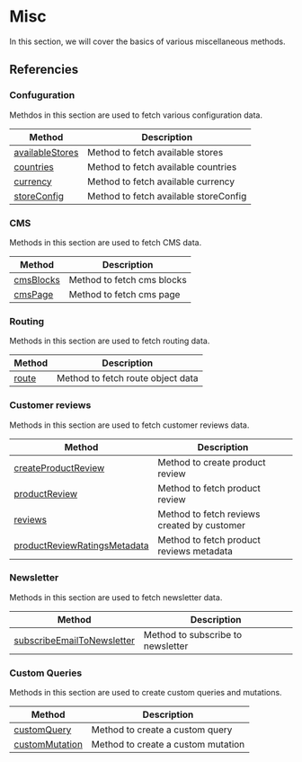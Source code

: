 # Misc
In this section, we will cover the basics of various miscellaneous methods.

## Referencies

### Confuguration
Methdos in this section are used to fetch various configuration data.

| Method                                                             | Description                      |
|--------------------------------------------------------------------|----------------------------------|
| [availableStores](../reference/api/magento-sdk.availableStores.md) | Method to fetch available stores |
| [countries](../reference/api/magento-sdk.countries.md)             | Method to fetch available countries |
| [currency](../reference/api/magento-sdk.currency.md)               | Method to fetch available currency |
| [storeConfig](../reference/api/magento-sdk.storeConfig.md)            | Method to fetch available storeConfig |

### CMS
Methods in this section are used to fetch CMS data.

| Method                                                             | Description                      |
|--------------------------------------------------------------------|----------------------------------|
| [cmsBlocks](../reference/api/magento-sdk.cmsBlocks.md) | Method to fetch cms blocks |
| [cmsPage](../reference/api/magento-sdk.cmsPage.md)             | Method to fetch cms page |

### Routing
Methods in this section are used to fetch routing data.

| Method                                       | Description                       |
|----------------------------------------------|-----------------------------------|
| [route](../reference/api/magento-sdk.route.md) | Method to fetch route object data |

### Customer reviews
Methods in this section are used to fetch customer reviews data.

| Method                                                                                       | Description                                 |
|----------------------------------------------------------------------------------------------|---------------------------------------------|
| [createProductReview](../reference/api/magento-sdk.createProductReview.md)                   | Method to create product review             |
| [productReview](../reference/api/magento-sdk.productReview.md)                               | Method to fetch product review              |
| [reviews](../reference/api/magento-sdk.reviews.md)                                     | Method to fetch reviews created by customer |
| [productReviewRatingsMetadata](../reference/api/magento-sdk.productReviewRatingsMetadata.md) | Method to fetch product reviews metadata    |

### Newsletter
Methods in this section are used to fetch newsletter data.

| Method                                                                              | Description                              |
|-------------------------------------------------------------------------------------|------------------------------------------|
| [subscribeEmailToNewsletter](../reference/api/magento-sdk.subscribeEmailToNewsletter.md) | Method to subscribe to newsletter          |

### Custom Queries
Methods in this section are used to create custom queries and mutations.

| Method                                                     | Description                        |
|------------------------------------------------------------|------------------------------------|
| [customQuery](../reference/api/magento-sdk.customQuery.md) | Method to create a custom query    |
| [customMutation](../reference/api/magento-sdk.customMutation.md) | Method to create a custom mutation |



